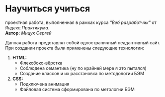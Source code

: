 # Научиться учиться
проектная работа, выполненная в рамках курса *"Веб разработчик"* от *Яндекс.Практикума*.  
**Автор:** *Мицук Сергей*  
  
  
Данная работа представлят собой одностраничный неадаптивный сайт.  
При создании проекта были применены следующие технологии:  
1. **HTML:**  
    * Флексбокс-вёрстка
    * Соблюдена семантика (ну по крайней мере я это пытался)
    * Создание классов и их расстановка по методологии БЭМ  
2. **CSS:**  
    * Подключена анимация  
    * Файловая система сформирована по метологии БЭМ
